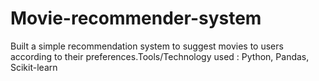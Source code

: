# Movie-recommender-system
Built a simple recommendation system to suggest movies to users according to their preferences.Tools/Technology used : Python, Pandas, Scikit-learn
